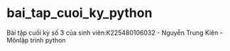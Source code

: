 # bai_tap_cuoi_ky_python
Bài tập cuối kỳ số 3 của sinh viên:K225480106032 - Nguyễn Trung Kiên - Mônlập trình python

